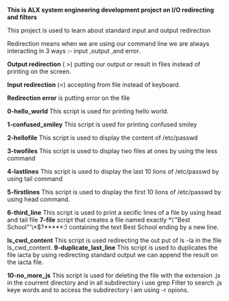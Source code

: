 **This is ALX system engineering development project on I/O redirecting and filters**

This project is used to learn about standard input and output redirection 

Redirection means when we are using our command line we are always interacting in 3 ways :-  input ,output ,and error.

**Output redirection** ( >)  putting our output or result in files instead of printing on the screen.

**Input redirection** (<) accepting from file instead of keyboard.

**Redirection error** is putting error on the file

**0-hello_world** This script is used for printing hello world.

**1-confused_smiley** This script is used for printing confused smiley
  
**2-hellofile** This script is used to display the content of /etc/passwd

**3-twofiles** This script is used to display two files at ones by using the less command 

**4-lastlines** This script is used to display the last 10 lions of /etc/passwd by using tail command 

**5-firstlines** This script is used to display the first 10 lions of /etc/passwd by using head command.

**6-third_line** This script is used to print a secific lines of a file by using head and tail file 
**7-file** script that creates a file named exactly \*\\'"Best School"\'\\*$\?\*\*\*\*\*:) containing the text Best School ending by a new line.

**ls_cwd_content** This script is used redirecting the out put of ls -la in the file ls_cwd_content.
**9-duplicate_last_line** This script is used to duplicates the file iacta by using redirecting standard output we can append the result on the iacta file. 

**10-no_more_js** This script is used for deleting the file with the extension .js in the courrent directory and in all subdirectory i use grep Filter to search .js keye words and to access the subdirectory i am using -r opions.
